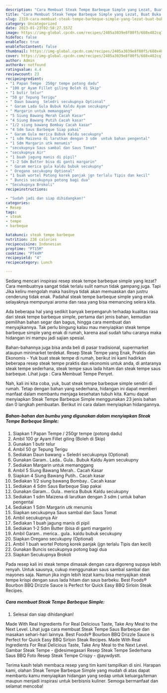 ```yaml
---
description: "Cara Membuat Steak Tempe Barbeque Simple yang Lezat, Buat Buka Puasa Sempurna"
title: "Cara Membuat Steak Tempe Barbeque Simple yang Lezat, Buat Buka Puasa Sempurna"
slug: 2319-cara-membuat-steak-tempe-barbeque-simple-yang-lezat-buat-buka-puasa-sempurna
category: Uncategorized
date: 2023-01-23T02:58:27.557Z
image: https://img-global.cpcdn.com/recipes/2405a3039e8f80f5/680x482cq70/steak-tempe-barbeque-simple-foto-resep-utama.jpg
hideToc: false
enableToc: true
enableTocContent: false
thumbnail: https://img-global.cpcdn.com/recipes/2405a3039e8f80f5/680x482cq70/steak-tempe-barbeque-simple-foto-resep-utama.jpg
cover: https://img-global.cpcdn.com/recipes/2405a3039e8f80f5/680x482cq70/steak-tempe-barbeque-simple-foto-resep-utama.jpg
author: Admin
authorAv: notfound
ratingvalue: 4.4
reviewcount: 23
recipeingredient:
- "1 Papan Tempe  250gr tempe potong dadu"
- "100 gr Ayam Fillet giling Boleh di Skip"
- "1 butir telur"
- "50 gr Tepung Terigu"
- " Daun bawang  Seledri secukupnya Optional"
- " Garam Lada Gula Bubuk Kaldu Ayam secukupny"
- " Margarin untuk memanggang"
- "5 Siung Bawang Merah Cacah Kasar"
- "4 Siung Bawang Putih Cacah kasar"
- "1/2 siung bawang Bombay Cacah kasar"
- "4 Sdm Saus Barbeque Siap pakai"
- " Garam Gula merica Bubuk Kaldu secukupny"
- "1 sdm Maizena di larutkan dengan 3 sdm  untuk bahan pengental"
- "1 Sdm Margarin utk menumis"
- "secukupnya Saus sambal dan Saus Tomat"
- "secukupnya Air"
- "1 buah jagung manis di pipil"
- "1-2 Sdm Butter bisa di ganti margarin"
- " Garam merica gula kaldu bubuk secukupny"
- " Oregano secukupny Optional"
- "1 buah wortel Potong korek panjak jgn terlalu Tipis dan kecil"
- " Buncis secukupnya potong bagi dua"
- "Secukupnya Brokoli"
recipeinstructions:

- "Sudah jadi dan siap dihidangkan!"
categories:
- Resep
tags:
- steak
- tempe
- barbeque

katakunci: steak tempe barbeque 
nutrition: 238 calories
recipecuisine: Indonesian
preptime: "PT15M"
cooktime: "PT44M"
recipeyield: "4"
recipecategory: Lunch

---
```



Sedang mencari inspirasi resep steak tempe barbeque simple yang lezat? Cara membuatnya sangat tidak terlalu sulit namun tidak gampang juga. Tapi Jika keliru mengolah maka hasilnya tidak akan memuaskan dan justru cenderung tidak enak. Padahal steak tempe barbeque simple yang enak selayaknya mempunyai aroma dan rasa yang bisa memancing selera kita.


Ada beberapa hal yang sedikit banyak berpengaruh terhadap kualitas rasa dari steak tempe barbeque simple, pertama dari jenis bahan, kemudian pemilihan bahan segar dan bagus, hingga cara membuat dan menyajikannya. Tak perlu bingung kalau mau menyiapkan steak tempe barbeque simple yang enak di rumah, karena asal sudah tahu caranya maka hidangan ini mampu jadi sajian spesial.

Bahan-bahannya juga bisa anda beli di pasar tradisional, supermarket ataupun minimarket terdekat. Resep Steak Tempe yang Enak, Praktis dan Ekonomis - Yuk buat steak tempe di rumah, berikut ini kami hadirkan beberapa resep steak tempe praktis dan ekonomis untuk anda, di antaranya steak tempe sederhana, steak tempe saus lada hitam dan steak tempe saus barbeque. Lihat juga : Cara Membuat Tempe Penyet.


Nah, kali ini kita coba, yuk, buat steak tempe barbeque simple sendiri di rumah. Tetap dengan bahan yang sederhana, hidangan ini dapat memberi manfaat dalam membantu menjaga kesehatan tubuh kita. Kamu dapat menyiapkan Steak Tempe Barbeque Simple menggunakan 23 jenis bahan dan 0 langkah pembuatan. Berikut ini cara dalam menyiapkan hidangannya.

<!--inarticleads1-->

##### Bahan-bahan dan bumbu yang digunakan dalam menyiapkan Steak Tempe Barbeque Simple:

1. Siapkan 1 Papan Tempe / 250gr tempe (potong dadu)
1. Ambil 100 gr Ayam Fillet giling (Boleh di Skip)
1. Gunakan 1 butir telur
1. Ambil 50 gr Tepung Terigu
1. Sediakan  Daun bawang + Seledri secukupnya (Optional)
1. Gunakan  Garam.. Lada.. Gula.. Bubuk Kaldu Ayam secukupny
1. Sediakan  Margarin untuk memanggang
1. Ambil 5 Siung Bawang Merah.. Cacah Kasar
1. Siapkan 4 Siung Bawang Putih.. Cacah kasar
1. Sediakan 1/2 siung bawang Bombay.. Cacah kasar
1. Sediakan 4 Sdm Saus Barbeque Siap pakai
1. Gunakan  Garam... Gula.. merica Bubuk Kaldu secukupny
1. Sediakan 1 sdm Maizena di larutkan dengan 3 sdm ( untuk bahan pengental
1. Sediakan 1 Sdm Margarin utk menumis
1. Siapkan secukupnya Saus sambal dan Saus Tomat
1. Ambil secukupnya Air
1. Sediakan 1 buah jagung manis di pipil
1. Sediakan 1-2 Sdm Butter (bisa di ganti margarin)
1. Ambil  Garam.. merica.. gula.. kaldu bubuk secukupny
1. Siapkan  Oregano secukupny (Optional)
1. Ambil 1 buah wortel Potong korek panjak (jgn terlalu Tipis dan kecil)
1. Gunakan  Buncis secukupnya potong bagi dua
1. Siapkan Secukupnya Brokoli


Pada resep kali ini steak tempe dimasak dengan cara digoreng supaya lebih renyah. Untuk sausnya, cukup menggunakan saus sambal sambal dan mayones saja. Namun jika ingin lebih lezat kamu bisa menyajikan steak tempe krispi dengan saus lada hitam dan saus barbeku. Best Foods® Bourbon BBQ Drizzle Sauce is Perfect for Quick Easy BBQ Sirloin Steak Recipes. 

<!--inarticleads2-->

##### Cara membuat Steak Tempe Barbeque Simple:


1. Selesai dan siap dihidangkan!

Made With Real Ingredients For Real Delicious Taste, Take Any Meal to the Next Level. Lihat juga cara membuat Steak Tempe Saus Barbeque dan masakan sehari-hari lainnya. Best Foods® Bourbon BBQ Drizzle Sauce is Perfect for Quick Easy BBQ Sirloin Steak Recipes. Made With Real Ingredients For Real Delicious Taste, Take Any Meal to the Next Level. Gambar Steak Tempe - @desimegasari Resep Steak Tempe Sederhana Saus BBQ Foto Resep Steak Tempe Crispy - @aywdystt. 

Terima kasih telah membaca resep yang tim kami tampilkan di sini. Harapan kami, olahan Steak Tempe Barbeque Simple yang mudah di atas dapat membantu kamu menyiapkan hidangan yang sedap untuk keluarga/teman maupun menjadi inspirasi untuk berbisnis kuliner. Semoga bermanfaat dan selamat mencoba!

